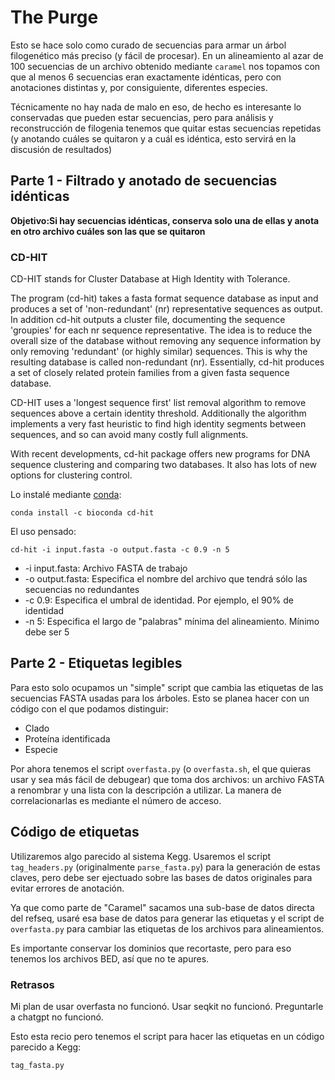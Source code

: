 # The Purge

Esto se hace solo como curado de secuencias para armar un árbol filogenético más preciso (y fácil de procesar). En un alineamiento al azar de 100 secuencias de un archivo obtenido mediante `caramel` nos topamos con que al menos 6 secuencias eran exactamente idénticas, pero con anotaciones distintas y, por consiguiente, diferentes especies. 

Técnicamente no hay nada de malo en eso, de hecho es interesante lo conservadas que pueden estar secuencias, pero para análisis y reconstrucción de filogenia tenemos que quitar estas secuencias repetidas (y anotando cuáles se quitaron y a cuál es idéntica, esto servirá en la discusión de resultados)

## Parte 1 - Filtrado y anotado de secuencias idénticas

**Objetivo:Si hay secuencias idénticas, conserva solo una de ellas y anota en otro archivo cuáles son las que se quitaron** 

### CD-HIT

CD-HIT stands for Cluster Database at High Identity with Tolerance. 

The program (cd-hit) takes a fasta format sequence database as input and produces a set of 'non-redundant' (nr) representative sequences as output. In addition cd-hit outputs a cluster file, documenting the sequence 'groupies' for each nr sequence representative. The idea is to reduce the overall size of the database without removing any sequence information by only removing 'redundant' (or highly similar) sequences. This is why the resulting database is called non-redundant (nr). Essentially, cd-hit produces a set of closely related protein families from a given fasta sequence database.

CD-HIT uses a 'longest sequence first' list removal algorithm to remove sequences above a certain identity threshold. Additionally the algorithm implements a very fast heuristic to find high identity segments between sequences, and so can avoid many costly full alignments.

With recent developments, cd-hit package offers new programs for DNA sequence clustering and comparing two databases. It also has lots of new options for clustering control. 

Lo instalé mediante [conda](https://anaconda.org/bioconda/cd-hit):

`conda install -c bioconda cd-hit`

El uso pensado:

`cd-hit -i input.fasta -o output.fasta -c 0.9 -n 5`

- -i input.fasta: Archivo FASTA de trabajo
- -o output.fasta: Especifica el nombre del archivo que tendrá sólo las secuencias no redundantes
- -c 0.9: Especifica el umbral de identidad. Por ejemplo, el 90% de identidad
- -n 5: Especifica el largo de "palabras" mínima del alineamiento. Mínimo debe ser 5

## Parte 2 - Etiquetas legibles

Para esto solo ocupamos un "simple" script que cambia las etiquetas de las secuencias FASTA usadas para los árboles. Esto se planea hacer con un código con el que podamos distinguir:

- Clado
- Proteína identificada
- Especie

Por ahora tenemos el script `overfasta.py` (o `overfasta.sh`, el que quieras usar y sea más fácil de debugear) que toma dos archivos: un archivo FASTA a renombrar y una lista con la descripción a utilizar. La manera de correlacionarlas es mediante el número de acceso.

## Código de etiquetas

Utilizaremos algo parecido al sistema Kegg. Usaremos el script `tag_headers.py` (originalmente `parse_fasta.py`) para la generación de estas claves, pero debe ser ejectuado sobre las bases de datos originales para evitar errores de anotación. 

Ya que como parte de "Caramel" sacamos una sub-base de datos directa del refseq, usaré esa base de datos para generar las etiquetas y el script de `overfasta.py` para cambiar las etiquetas de los archivos para alineamientos.

Es importante conservar los dominios que recortaste, pero para eso tenemos los archivos BED, así que no te apures.

### Retrasos

Mi plan de usar overfasta no funcionó. Usar seqkit no funcionó. Preguntarle a chatgpt no funcionó.

Esto esta recio pero tenemos el script para hacer las etiquetas en un código parecido a Kegg:

`tag_fasta.py`
